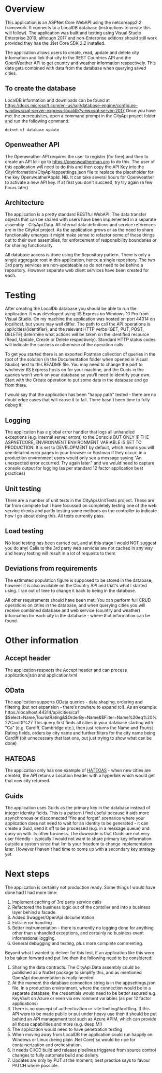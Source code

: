 # Overview
This application is an ASPNet Core WebAPI using the netcoreapp2.2 framework.  It connects to a LocalDB database (instructions to create this will follow).  The application was built and testing using Visual Studio Enterprise 2019, although 2017 and non-Enterprise editions should still work provided they hae the .Net Core SDK 2.2 installed.

The application allows users to create, read, update and delete city information and link that city to the REST Countries API and the OpenWeather API to get country and weather information respectively.  This data gets combined with data from the database when querying saved cities.

## To create the database
LocalDB information and downloads can be found at https://docs.microsoft.com/en-us/sql/database-engine/configure-windows/sql-server-express-localdb?view=sql-server-2017
Once you have met the prerequisites, open a command prompt in the CityApi project folder and run the following command:

```
dotnet ef database update
```
## Openweather API
The Openweather API requires the user to register (for free) and then to create an API Id - go to https://openweathermap.org to do this.  The user of this application will need to do this and then copy the API Key into the CityInformation/CityApi/appsettings.json file to replace the placeholder for the key OpenweatherAppId. NB. It can take several hours for Openweather to activate a new API key.  If at first you don't succeed, try try again (a few hours later)

## Architecture
The application is a pretty standard RESTful WebAPI.  The data transfer objects that can be shared with users have been implemented in a separate assembly - CityApi.Data.  All internal data definitions and service references are in the CityApi project.  As the application grows or as the need to share functionality emerges it might make sense to refactor some of these things out to their own assemblies, for enforcement of responsibility boundaries or for sharing functionality.

All database access is done using the Repository pattern.  There is only a single aggregate root in this application, hence a single repository.  The two 3rd party services are non-updateable so do not need to be behind a repository.  However separate web client services have been created for each.

# Testing
After creating the LocalDb database you should be able to run the application.  It was developed using IIS Express on Windows 10 Pro from Visual Studio.  On my machine the application was hosted on port 44314 on localhost, but yours may well differ.  The path to call the API operations is /api/cities/{identifier}, and the relevant HTTP verbs (GET, PUT, POST, DELETE) determine what actions will be taken on the identified resource (Read, Update, Create or Delete respectively).  Standard HTTP status codes will indicate the success or otherwise of the operation calls.

To get you started there is an exported Postman collection of queries in the root of the solution (in the Documentation folder when opened in Visual Studio) next to this README file.  You may need to change the port to whchever IIS Express hosts on for your machine, and the Guids in the queries won't work on your database so you'll need to identify your own.  Start with the Create operation to put some data in the database and go from there.

I would say that the application has been "happy path" tested - there are no doubt edge cases that will cause it to fail.  There hasn't been time to fully debug it.

## Logging
The application has a global error handler that logs all unhandled exceptions (e.g. internal server errors) to the Console BUT ONLY IF THE ASPNETCORE_ENVIRONMENT ENVIRONMENT VARIABLE IS SET TO PRODUCTION. It is set to DEVELOPMENT by default, which means you will see detailed error pages in your browser or Postman if they occur; in a production environment users would only see a message saying "An unexpected error occurred.  Try again later." and we would need to capture console output for logging (as per standard 12 factor application best practices)
## Unit testing
There are a number of unit tests in the CityApi.UnitTests project.  These are far from complete but I have focussed on completely testing one of the web service clients and partly testing some methods on the controller to indicate how I go about doing this.  All tests currently pass.

## Load testing
No load testing has been carried out, and at this stage I would NOT suggest you do any!  Calls to the 3rd party web services are not cached in any way and heavy testing will result in a lot of requests to them.

## Deviations from requirements
The estimated population figure is supposed to be stored in the database; however it is also available on the Country API and that's what I started using.  I ran out of time to change it back to being in the database.

All other requirements should have been met.  You can perform full CRUD operations on cities in the database, and when querying cities you will receive combined database and web service (country and weather) information for each city in the database - where that information can be found.

# Other information
## Accept header
The application respects the Accept header and can process application/json and application/xml

## OData
The application supports OData queries - data shaping, ordering and filtering (but not expansion - there's nowhere to expand to!).  As an example:
https://localhost:44314/api/cities/ca?$Select=Name,TouristRating&$OrderBy=Name&$Filter=Name%20eq%20%27Cardiff%27
This query first finds all cities in your database starting with "Ca" (e.g. Cardiff, Cambridge etc.), then just returns the Name and Tourist Rating fields, orders by city name and further filters for the city name being Cardiff (bit unnecessary that last one, but just trying to show what can be done)
## HATEOAS
The application only has one example of [HATEOAS](https://en.wikipedia.org/wiki/HATEOAS)  - when new cities are created, the API retuns a Location header with a hyperlink which would get that new city returned.

## Guids
The application uses Guids as the primary key in the database instead of integer identity fields.  This is a pattern I find useful because it aids more asynchronous or disconnected "fire and forget" scenarios where your application does not need to wait for an identity to be generated - it can create a Guid, send it off to be processed (e.g. in a message queue) and carry on with its other business.  The downside is that Guids are not very user friendly - typically I would not want to share primary key information outside a system since that limits your freedom to change implementation later.  However I haven't had time to come up with a secondary key strategy yet.

# Next steps
The application is certainly not production ready.  Some things I would have done had I had more time:
1. Implement caching of 3rd party service calls
2. Refactored the business logic out of the contoller and into a business layer behind a facade.
3. Added Swagger/OpenApi documentation 
4. Extra error handling
5. Better instrumentation - there is currently no logging done for anything other than unhandled exceptions, and certainly no business event informational logging.
6. General debugging and testing, plus more complete commenting.

Beyond what I wanted to deliver for this test, if an application like this were to be taken forward and put live then the following need to be considered:
1. Sharing the data contracts.  The CityApi.Data assembly could be published as a NuGet package to simplify this, and as mentioned OpenApi documentation is really needed.
2. At the moment the database connection string is in the appsettings.json file.  In a production environment, where the connection would be to a separate database, the credentials would need to be better secured e.g. KeyVault on Azure or even via environment variables (as per 12 factor applications)
3. There is no concept of authentication or rate limiting/throttling.  If this API were to be made public or put under heavy use then it should be put behind an API management tool such as Azure APIM, which can provide all those capabilities and more (e.g. deep MI)
4. The application would need to have penetration testing
5. When moving away from LocalDB the application could run happily on Windows or Linux (being plain .Net Core) so would be ripe for containerization and orchestration.
6. It needs CI/CD build and release pipelines triggered from source control changes to fully automate build and deliery.
7. Updates are only by PUT at the moment; best practice says to favour PATCH where possible.  

